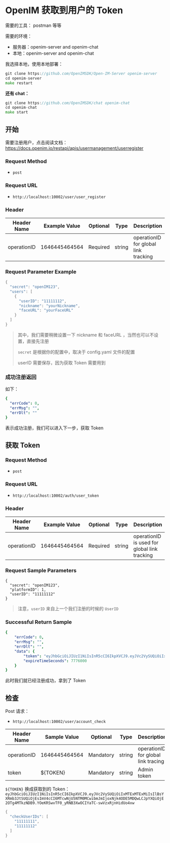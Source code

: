 # OpenIM 获取到用户的 Token 

需要的工具： postman 等等

需要的环境：

+ 服务器：openim-server and openim-chat
+ 本地：openim-server and openim-chat

我选择本地，使用本地部署：

```go
git clone https://github.com/OpenIMSDK/Open-IM-Server openim-server
cd openim-server
make restart
```

**还有 chat：**

```go
git clone https://github.com/OpenIMSDK/chat openim-chat
cd openim-chat
make start
```



## 开始

需要注册用户，点击阅读文档：https://docs.openim.io/restapi/apis/usermanagement/userregister

### Request Method

+ `post`

### Request URL

+ `http://localhost:10002/user/user_register`

### Header

| Header Name | Example Value | Optional | Type   | Description                          |
| ----------- | ------------- | -------- | ------ | ------------------------------------ |
| operationID | 1646445464564 | Required | string | operationID for global link tracking |

### Request Parameter Example

```go
{
  "secret": "openIM123",
  "users": [
    {
      "userID": "11111112",
      "nickname": "yourNickname",
      "faceURL": "yourFaceURL"
    }
  ]
}
```

> 其中，我们需要稍微设置一下 nickname 和 faceURL ，当然也可以不设置，直接先注册
>
> `secret` 是根据你的配置中，取决于 config.yaml 文件的配置
>
> userID 需要保存，因为获取 Token 需要用到



### 成功注册返回

如下：

```yaml
{
  "errCode": 0,
  "errMsg": "",
  "errDlt": ""
}
```

表示成功注册，我们可以进入下一步，获取 Token



## 获取 Token

### Request Method

+ `post`

### Request URL

+ `http://localhost:10002/auth/user_token`

### Header

| Header Name | Example Value | Optional | Type   | Description                                  |
| ----------- | ------------- | -------- | ------ | -------------------------------------------- |
| operationID | 1646445464564 | Required | string | operationID is used for global link tracking |



### Request Sample Parameters

```
{
  "secret": "openIM123",
  "platformID": 1,
  "userID": "11111112"
}
```

> 注意，`userID` 来自上一个我们注册的时候的 `UserID`



### Successful Return Sample

```yaml
{
    "errCode": 0,
    "errMsg": "",
    "errDlt": "",
    "data": {
        "token": "eyJhbGciOiJIUzI1NiIsInR5cCI6IkpXVCJ9.eyJVc2VySUQiOiIxMTExMTExMiIsIlBsYXRmb3JtSUQiOjEsImV4cCI6MTcwNjU5NTM0MCwibmJmIjoxNjk4ODE5MDQwLCJpYXQiOjE2OTg4MTkzNDB9.YOeKRSwvTF0_yRNB3XwOCIYaTC-swVzxRjnHidUo4xw",
        "expireTimeSeconds": 7776000
    }
}
```

此时我们就已经注册成功，拿到了 Token 



## 检查

Post 请求：

+ `http://localhost:10002/user/account_check`

| Header Name | Sample Value  | Optional  | Type   | Description                         |
| ----------- | ------------- | --------- | ------ | ----------------------------------- |
| operationID | 1646445464564 | Mandatory | string | operationID for global link tracing |
| token       | ${TOKEN}      | Mandatory | string | Admin token                         |

`${TOKEN}` 换成获取到的 Token： `eyJhbGciOiJIUzI1NiIsInR5cCI6IkpXVCJ9.eyJVc2VySUQiOiIxMTExMTExMiIsIlBsYXRmb3JtSUQiOjEsImV4cCI6MTcwNjU5NTM0MCwibmJmIjoxNjk4ODE5MDQwLCJpYXQiOjE2OTg4MTkzNDB9.YOeKRSwvTF0_yRNB3XwOCIYaTC-swVzxRjnHidUo4xw` 

```go
{
  "checkUserIDs": [
    "11111111",
    "11111112"
  ]
}
```





